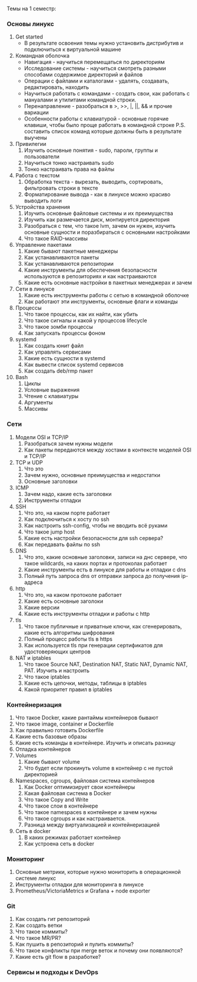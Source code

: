 Темы на 1 семестр:
### Основы линукс
1. Get started
    * В результате освоения темы нужно установить дистрибутив и подключиться к виртуальной машине
2. Командная оболочка
    * Навигация - научиться перемещаться по директориям
    * Исследование системы - научиться смотреть разными способами содержимое директорий и файлов
    * Операции с файлами и каталогами - удалять, создавать, редактировать, находить
    * Научиться работать с командами - создать свои, как работать с мануалами и утилитами командной строки.
    * Перенаправление - разобраться в >, >>, |, ||, && и прочие вариации
    * Особенности работы с клавиатурой - основные горячие клавиши, чтобы было проще работать в командной строке
P.S. составить список команд которые должны быть в результате выучены
3. Привилегии
    1. Изучить основные понятия - sudo, пароли, группы и пользователи
    2. Научиться тонко настраивать sudo
    3. Тонко настраивать права на файлы
4. Работа с текстом
    1. Обработка текста - вырезать, выводить, сортировать, фильтровать строки в тексте
    2. Форматирование вывода - как в линуксе можно красиво выводить логи
5. Устройства хранения
    1. Изучить основные файловые системы и их преимущества
    2. Изучить как размечается диск, монтируется директория
    3. Разобраться с тем, что такое lvm, зачем он нужен, изучить основные сущности и поразбираться с основными настройками
    4. Что такое RAID-массивы
6. Управление пакетами
    1. Какие бывают пакетные менеджеры
    2. Как устанавливаются пакеты
    3. Как устанавливаются репозитории
    4. Какие инструменты для обеспечения безопасности используются в репозиториях и как настраиваются
    5. Какие есть основные настройки в пакетных менеджерах и зачем
7. Сети в линуксе
    1. Какие есть инструменты работы с сетью в командной оболочке
    2. Как работают эти инструменты, основные флаги и команды
8. Процессы
    1. Что такое процессы, как их найти, как убить
    2. Что такое сигналы и какой у процессов lifecycle
    3. Что такое зомби процессы
    4. Как запускать процессы фоном
9. systemd
    1. Как создать юнит файл
    2. Как управлять сервисами
    3. Какие есть сущности в systemd
    4. Как вывести список systemd сервисов
    5. Как создать deb/rmp пакет
10. Bash
    1. Циклы
    2. Условные выражения
    3. Чтение с клавиатуры
    4. Аргументы
    5. Массивы

### Сети
1. Модели OSI и TCP/IP
    1. Разобраться зачем нужны модели
    2. Как пакеты передаются между хостами в контексте моделей OSI и TCP/IP
2. TCP и UDP
    1. Что это
    2. Зачем нужно, основные преимущества и недостатки
    3. Основные заголовки
3. ICMP
    1. Зачем надо, какие есть заголовки
    2. Инструменты отладки
4. SSH
    1. Что это, на каком порте работает
    2. Как подключиться к хосту по ssh
    3. Как настроить ssh-config, чтобы не вводить всё руками
    4. Что такое jump host
    5. Какие есть настройки безопасности для ssh сервера?
    6. Как передавать файлы по ssh
4. DNS
    1. Что это, какие основные заголовки, записи на днс сервере, что такое wildcards, на каких портах и протоколах работает
    2. Какие инструменты есть в линуксе для работы и отладки с dns
    3. Полный путь запроса dns от отправки запроса до получения ip-адреса
5. http
    1. Что это, на каком протоколе работает
    2. Какие есть основные заголоки
    3. Какие версии
    4. Какие есть инструменты отладки и работы с http
6. tls
    1. Что такое публичные и приватные ключи, как сгенерировать, какие есть алгоритмы шифрования
    2. Полный процесс работы tls в https
    3. Как используется tls при генерации сертификатов для удостоверяющих центров
7. NAT и iptables
    1. Что такое Source NAT, Destination NAT, Static NAT, Dynamic NAT, PAT. Изучить и настроить
    2. Что такое iptables
    3. Какие есть цепочки, методы, таблицы в iptables
    4. Какой приоритет правил в iptables

### Контейнеризация
1. Что такое Docker, какие рантаймы контейнеров бывают
2. Что такое image, container и Dockerfile
3. Как правильно готовить Dockerfile
4. Какие есть базовые образы
5. Какие есть команды в контейнере. Изучить и описать разницу
6. Отладка контейнеров
7. Volumes
    1. Какие бывают volume
    2. Что будет если прокинуть volume в контейнер с не пустой директорией
8. Namespaces, cgroups, файловая система контейнеров
    1. Как Docker оптимизирует свои контейнеры
    2. Какая файловая система в Docker
    3. Что такое Copy and Write
    4. Что такое слои в контейнере
    5. Что такое namespaces в контейнере и зачем нужны
    6. Что такое cgroups и как настраивается. 
    7. Разница между виртуализацией и контейнеризацией
9. Сеть в docker
    1. В каких режимах работает контейнер
    2. Как устроена сеть в docker

### Мониторинг
1. Основные метрики, которые нужно мониторить в операционной системе линукс
2. Инструменты отладки для мониторинга в линуксе
3. Prometheus/VictoriaMetrics и Grafana + node exporter

### Git
1. Как создать гит репозиторий
2. Как создать ветки
3. Что такое коммиты?
4. Что такое MR/PR?
5. Как пушить в репозиторий и пулить коммиты?
6. Что такое конфликты при merge веток и почему они появляются?
7. Какие есть git flow в разработке?

### Сервисы и подходы к DevOps
